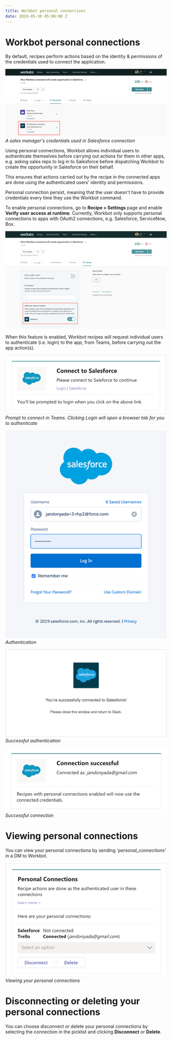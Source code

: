 ```yaml
---
title: Workbot personal connections
date: 2019-05-30 05:00:00 Z
---
```


# Workbot personal connections
By default, recipes perform actions based on the identity & permissions of the credentials used to connect the application.

![Connection credentials](/assets/images/workbot-for-teams/connection-credentials.png)
*A sales manager's credentials used in Salesforce connection*

Using personal connections, Workbot allows individual users to authenticate themselves before carrying out actions for them in other apps, e.g. asking sales reps to log in to Salesforce before dispatching Workbot to create the opportunity in Salesforce on their behalf.

This ensures that actions carried out by the recipe in the connected apps are done using the authenticated users' identity and permissions.

Personal connection persist, meaning that the user doesn't have to provide credentials every time they use the Workbot command.

To enable personal connections, go to **Recipe > Settings** page and enable **Verify user access at runtime**. Currently, Workbot only supports personal connections to apps with OAuth2 connections, e.g. Salesforce, ServiceNow, Box.

![recipe-setting](/assets/images/workbot/workbot-latebinding/recipe-settings.png)

When this feature is enabled, Workbot recipes will request individual users to authenticate (i.e. login) to the app, from Teams, before carrying out the app action(s).

![personal-connection-flow-1](/assets/images/workbot-for-teams/teams-flow-1.png)
*Prompt to connect in Teams. Clicking Login will open a browser tab for you to authenticate*

![personal-connection-flow-2](/assets/images/workbot-for-teams/teams-flow-2.png)
*Authentication*

![personal-connection-flow-3](/assets/images/workbot-for-teams/teams-flow-3.png)
*Successful authentication*

![personal-connection-flow-4](/assets/images/workbot-for-teams/teams-flow-4.png)
*Successful connection*

# Viewing personal connections
You can view your personal connections by sending '*personal_connections*' in a DM to Workbot.

![Personal connections - DM 'personal_connections'](/assets/images/workbot-for-teams/list-personal-connections.png)
*Viewing your personal connections*

# Disconnecting or deleting your personal connections
You can choose disconnect or delete your personal connections by selecting the connection in the picklist and clicking **Disconnect** or **Delete**.
